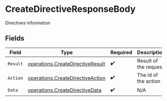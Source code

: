 # CreateDirectiveResponseBody

Directives information


## Fields

| Field                                                                                | Type                                                                                 | Required                                                                             | Description                                                                          |
| ------------------------------------------------------------------------------------ | ------------------------------------------------------------------------------------ | ------------------------------------------------------------------------------------ | ------------------------------------------------------------------------------------ |
| `Result`                                                                             | [operations.CreateDirectiveResult](../../models/operations/createdirectiveresult.md) | :heavy_check_mark:                                                                   | Result of the request                                                                |
| `Action`                                                                             | [operations.CreateDirectiveAction](../../models/operations/createdirectiveaction.md) | :heavy_check_mark:                                                                   | The id of the action                                                                 |
| `Data`                                                                               | [operations.CreateDirectiveData](../../models/operations/createdirectivedata.md)     | :heavy_check_mark:                                                                   | N/A                                                                                  |